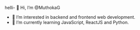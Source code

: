 helli- 👋 Hi, I’m @MuthokaG
- 👀 I’m interested in backend and frontend web development.
- 🌱 I’m currently learning JavaScript, ReactJS and Python.
<!---
MuthokaG/MuthokaG is a ✨ special ✨ repository because its `README.md` (this file) appears on your GitHub profile.
You can click the Preview link to take a look at your changes.
--->
